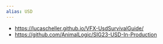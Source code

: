 ```yaml
---
alias: USD
---
```

- https://lucascheller.github.io/VFX-UsdSurvivalGuide/
- https://github.com/AnimalLogic/SIG23-USD-In-Production